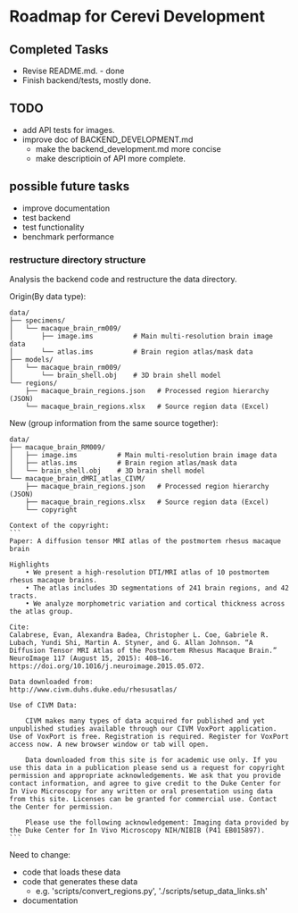 # Roadmap for Cerevi Development

## Completed Tasks

* Revise README.md. - done
* Finish backend/tests, mostly done.

## TODO

* add API tests for images.
* improve doc of BACKEND_DEVELOPMENT.md
  - make the backend_development.md more concise
  - make descriptioin of API more complete.

## possible future tasks

* improve documentation
* test backend
* test functionality
* benchmark performance

### restructure directory structure

Analysis the backend code and restructure the data directory.

Origin(By data type):

    data/
    ├── specimens/
    │   └── macaque_brain_rm009/
    │       ├── image.ims          # Main multi-resolution brain image data
    │       └── atlas.ims          # Brain region atlas/mask data
    ├── models/
    │   └── macaque_brain_rm009/
    │       └── brain_shell.obj    # 3D brain shell model
    └── regions/
        ├── macaque_brain_regions.json   # Processed region hierarchy (JSON)
        └── macaque_brain_regions.xlsx   # Source region data (Excel)

New (group information from the same source together):

    data/
    ├── macaque_brain_RM009/
    │   ├── image.ims          # Main multi-resolution brain image data
    │   ├── atlas.ims          # Brain region atlas/mask data
    │   └── brain_shell.obj    # 3D brain shell model
    └── macaque_brain_dMRI_atlas_CIVM/
        ├── macaque_brain_regions.json   # Processed region hierarchy (JSON)
        ├── macaque_brain_regions.xlsx   # Source region data (Excel)
        └── copyright
    
    Context of the copyright:
    ```
    Paper: A diffusion tensor MRI atlas of the postmortem rhesus macaque brain

    Highlights
        • We present a high-resolution DTI/MRI atlas of 10 postmortem rhesus macaque brains.
        • The atlas includes 3D segmentations of 241 brain regions, and 42 tracts.
        • We analyze morphometric variation and cortical thickness across the atlas group.

    Cite:
    Calabrese, Evan, Alexandra Badea, Christopher L. Coe, Gabriele R. Lubach, Yundi Shi, Martin A. Styner, and G. Allan Johnson. “A Diffusion Tensor MRI Atlas of the Postmortem Rhesus Macaque Brain.” NeuroImage 117 (August 15, 2015): 408–16. https://doi.org/10.1016/j.neuroimage.2015.05.072.

    Data downloaded from:
    http://www.civm.duhs.duke.edu/rhesusatlas/

    Use of CIVM Data:

        CIVM makes many types of data acquired for published and yet unpublished studies available through our CIVM VoxPort application. Use of VoxPort is free. Registration is required. Register for VoxPort access now. A new browser window or tab will open.

        Data downloaded from this site is for academic use only. If you use this data in a publication please send us a request for copyright permission and appropriate acknowledgements. We ask that you provide contact information, and agree to give credit to the Duke Center for In Vivo Microscopy for any written or oral presentation using data from this site. Licenses can be granted for commercial use. Contact the Center for permission.

        Please use the following acknowledgement: Imaging data provided by the Duke Center for In Vivo Microscopy NIH/NIBIB (P41 EB015897).
    ```


Need to change:
  * code that loads these data
  * code that generates these data
    - e.g. 'scripts/convert_regions.py', './scripts/setup_data_links.sh'
  * documentation
